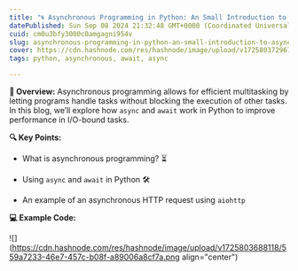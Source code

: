 ```yaml
---
title: "🌀 Asynchronous Programming in Python: An Small Introduction to async and await"
datePublished: Sun Sep 08 2024 21:32:48 GMT+0000 (Coordinated Universal Time)
cuid: cm0u3bfy3000c0amgagni954v
slug: asynchronous-programming-in-python-an-small-introduction-to-async-and-await
cover: https://cdn.hashnode.com/res/hashnode/image/upload/v1725803729678/4f8d198e-c3b1-4fd2-9e24-dfdbaff71f84.webp
tags: python, asynchronous, await, async

---
```


**📌 Overview:** Asynchronous programming allows for efficient multitasking by letting programs handle tasks without blocking the execution of other tasks. In this blog, we’ll explore how `async` and `await` work in Python to improve performance in I/O-bound tasks.

**🔍 Key Points:**

* What is asynchronous programming? ⏳
    
* Using `async` and `await` in Python 🛠️
    
* An example of an asynchronous HTTP request using `aiohttp`
    

**💻 Example Code:**

![](https://cdn.hashnode.com/res/hashnode/image/upload/v1725803688118/559a7233-46e7-457c-b08f-a89006a8cf7a.png align="center")